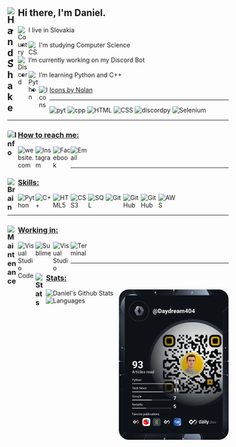 ## <img  align="left" alt="HandShake" width="24px" src="https://img.icons8.com/nolan/64/so-so.png"/> Hi there, I'm Daniel.

- <img align="left" alt="Country" width="24px" src="https://img.icons8.com/nolan/64/country.png"/> I live in Slovakia<br/><br/> 
- <img align="left" alt="CS" width="24px" src="https://img.icons8.com/nolan/64/curly-brackets.png"/>I'm studying Computer Science<br/><br/> 
- <img align="left" alt="Discord" width="24px" src="https://img.icons8.com/nolan/64/discord-logo.png"/></img> I’m currently working on my Discord Bot<br/><br/>
- <img align="left" alt="Python" width="24px" src="https://img.icons8.com/nolan/64/python.png"/> I’m learning Python and C++<br/><br/>
- <img align="left" alt="Icons" width="24px" src="https://img.icons8.com/nolan/64/info.png"/>[Icons by Nolan][icons]<br/>

---




![pyt](https://img.shields.io/badge/python-3.9-8d42fb?style=for-the-badge&logo=python&logoColor=8d42fb) ![cpp](https://img.shields.io/badge/c++-11-3f67fb?style=for-the-badge&logoColor=3f67fb&logo=c%2B%2B) ![HTML](https://img.shields.io/badge/HTML-5-8d42fb?style=for-the-badge&logoColor=8d42fb&logo=html5) ![CSS](https://img.shields.io/badge/CSS-3-3f67fb?style=for-the-badge&logoColor=3f67fb&logo=css3)  ![discordpy](https://img.shields.io/badge/discord-py-8d42fb?style=for-the-badge&logo=discord&logoColor=8d42fb) ![Selenium](https://img.shields.io/badge/Selenium-3.141.0-3f67fb?style=for-the-badge&logoColor=3f67fb&logo=sellfy)


---

### <ins><img align="left" alt="Info" width="24px" src="https://img.icons8.com/nolan/64/information.png"/>How to reach me:</ins>

[<img align="left" alt="website.com" width="40px" src="https://img.icons8.com/nolan/64/domain.png" />][devpage]
[<img align="left" alt="Instagram" width="40x" src="https://img.icons8.com/nolan/64/instagram-new.png" />][instagram]
[<img align="left" alt="Facebook" width="40px" src="https://img.icons8.com/nolan/64/facebook.png" />][facebook]
[<img align="left" alt="Email" width="40px" src="https://img.icons8.com/nolan/64/gmail.png" />][email]

<br/>
<br/>

---

### <ins><img align="left" alt="Brain" width="24px" src="https://img.icons8.com/nolan/64/brain.png"/>Skills:</ins>

<img align="left" alt="Python" width="40px" src="https://img.icons8.com/nolan/64/python.png" />

<img align="left" alt="C++" width="40px" src="https://img.icons8.com/nolan/64/c-plus-plus.png" />

<img align="left" alt="HTML5" width="40px" src="https://img.icons8.com/nolan/64/html-5.png" />

<img align="left" alt="CSS3" width="40px" src="https://img.icons8.com/nolan/64/css-filetype.png" />

<img align="left" alt="SQL" width="40px" src="https://img.icons8.com/nolan/64/sql.png" />

<img align="left" alt="Git" width="40px" src="https://img.icons8.com/nolan/64/git.png" />

<img align="left" alt="GitHub" width="40px" src="https://img.icons8.com/nolan/64/github.png" />

<img align="left" alt="GitHub" width="40px" src="https://img.icons8.com/nolan/64/linux--v2.png" />

<img align="left" alt="AWS" width="40px" src="https://img.icons8.com/color/48/000000/amazon-web-services.png" />

<br>
<br>

---

### <ins><img align="left" alt="Maintenance" width="24px" src="https://img.icons8.com/nolan/64/maintenance.png"/>Working in:</ins> 

<img align="left" alt="Visual Studio Code" width="40px" src="https://img.icons8.com/nolan/64/visual-studio-code-2019.png" />

<img align="left" alt="Sublime" width="40px" src="https://img.icons8.com/nolan/64/sublime-text-new-logo.png"/>

<img align="left" alt="Visual Studio" width="40px" src="https://img.icons8.com/nolan/64/visual-studio-2019.png" />

<img align="left" alt="Terminal" width="40x" src="https://img.icons8.com/nolan/64/console.png" />



<br/>
<br/>

---

### <ins><img align="left" alt="Stats" width="24px" src="https://img.icons8.com/nolan/64/line-chart.png"/>[Stats:][githubstat]</ins>

<img align="left" alt="Daniel's Github Stats" src="https://github-readme-stats.vercel.app/api?username=DanielUnavailable503&amp;show_icons=true&amp;hide_border=true&amp;title_color=C822FF&amp;bg_color=0d1117&amp;text_color=1A6DFF&amp;icon_color=f1f1f1&amp;include_all_commits=true" />

<a href="https://app.daily.dev/DanielUnavailable503">
 <img align="right" src="https://github.com/DanielUnavailable503/DanielUnavailable503/blob/master/devcard.svg" width="250"  alt="Daniel's Dev Card" />
</a>

[//]: # (https://api.daily.dev/devcards/0b7ece7b3b7d4b73b0785becaad0d61d.png?r=ef8)

<img align="left" alt="Languages" src="https://github-readme-stats.vercel.app/api/top-langs/?username=DanielUnavailable503&amp;bg_color=0d1117&amp;title_color=C822FF&amp;text_color=1A6DFF&amp;icon_color=f1f1f1&amp;hide_border=true&amp;layout=compact" />
 

[githubstat]: https://github.com/anuraghazra/github-readme-stats
[instagram]: https://instagram.com/daniel_slosar
[email]: mailto:danielslosar@proton.me
[facebook]: https://www.facebook.com/405error
[website]: https://dev.page/danielslosar
[icons]: https://icons8.com/icons/nolan
[devpage]: https://dev.page/danielslosar
